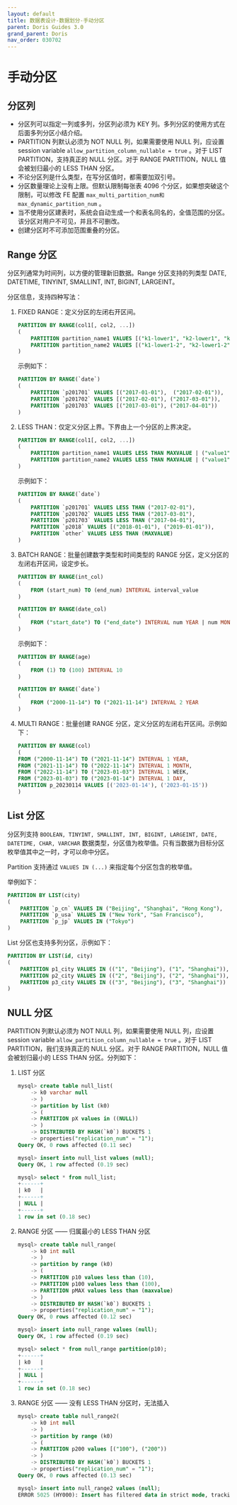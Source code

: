 ```yaml
---
layout: default
title: 数据表设计-数据划分-手动分区
parent: Doris Guides 3.0
grand_parent: Doris
nav_order: 030702
---
```


# 手动分区
## 分区列
* 分区列可以指定一列或多列，分区列必须为 KEY 列。多列分区的使用方式在后面多列分区小结介绍。
* PARTITION 列默认必须为 NOT NULL 列，如果需要使用 NULL 列，应设置 session variable `allow_partition_column_nullable = true` 。对于 LIST PARTITION，支持真正的 NULL 分区。对于 RANGE PARTITION，NULL 值会被划归最小的 LESS THAN 分区。
* 不论分区列是什么类型，在写分区值时，都需要加双引号。
* 分区数量理论上没有上限。但默认限制每张表 4096 个分区，如果想突破这个限制，可以修改 FE 配置 `max_multi_partition_num和max_dynamic_partition_num` 。
* 当不使用分区建表时，系统会自动生成一个和表名同名的，全值范围的分区。该分区对用户不可见，并且不可删改。
* 创建分区时不可添加范围重叠的分区。

## Range 分区
分区列通常为时间列，以方便的管理新旧数据。Range 分区支持的列类型 DATE, DATETIME, TINYINT, SMALLINT, INT, BIGINT, LARGEINT。

分区信息，支持四种写法：
1. FIXED RANGE：定义分区的左闭右开区间。

    ```sql
    PARTITION BY RANGE(col1[, col2, ...]) 
    (
        PARTITION partition_name1 VALUES [("k1-lower1", "k2-lower1", "k3-lower1",...), ("k1-upper1", "k2-upper1", "k3-upper1", ...)),     
        PARTITION partition_name2 VALUES [("k1-lower1-2", "k2-lower1-2", ...), ("k1-upper1-2", MAXVALUE, ))
    )
    ``` 

    示例如下：

    ```sql
    PARTITION BY RANGE(`date`)
    (
        PARTITION `p201701` VALUES [("2017-01-01"),  ("2017-02-01")),
        PARTITION `p201702` VALUES [("2017-02-01"), ("2017-03-01")),
        PARTITION `p201703` VALUES [("2017-03-01"), ("2017-04-01"))
    )
    ```
2. LESS THAN：仅定义分区上界。下界由上一个分区的上界决定。

    ```sql
    PARTITION BY RANGE(col1[, col2, ...])   
    (
        PARTITION partition_name1 VALUES LESS THAN MAXVALUE | ("value1", "value2", ...),    
        PARTITION partition_name2 VALUES LESS THAN MAXVALUE | ("value1", "value2", ...)
    )
    ```

    示例如下：

    ```sql
    PARTITION BY RANGE(`date`)
    (
        PARTITION `p201701` VALUES LESS THAN ("2017-02-01"),
        PARTITION `p201702` VALUES LESS THAN ("2017-03-01"),
        PARTITION `p201703` VALUES LESS THAN ("2017-04-01"),
        PARTITION `p2018` VALUES [("2018-01-01"), ("2019-01-01")),
        PARTITION `other` VALUES LESS THAN (MAXVALUE)
    )
    ```
3. BATCH RANGE：批量创建数字类型和时间类型的 RANGE 分区，定义分区的左闭右开区间，设定步长。

    ```sql
    PARTITION BY RANGE(int_col)
    (
        FROM (start_num) TO (end_num) INTERVAL interval_value
    )

    PARTITION BY RANGE(date_col)      
    (
        FROM ("start_date") TO ("end_date") INTERVAL num YEAR | num MONTH | num WEEK | num DAY ｜ 1 HOUR
    )      
    ```

    示例如下：

    ```sql
    PARTITION BY RANGE(age)
    (
        FROM (1) TO (100) INTERVAL 10
    )

    PARTITION BY RANGE(`date`)
    (
        FROM ("2000-11-14") TO ("2021-11-14") INTERVAL 2 YEAR
    )
    ```
4. MULTI RANGE：批量创建 RANGE 分区，定义分区的左闭右开区间。示例如下：

    ```sql
    PARTITION BY RANGE(col)
    (
    FROM ("2000-11-14") TO ("2021-11-14") INTERVAL 1 YEAR,
    FROM ("2021-11-14") TO ("2022-11-14") INTERVAL 1 MONTH,
    FROM ("2022-11-14") TO ("2023-01-03") INTERVAL 1 WEEK,
    FROM ("2023-01-03") TO ("2023-01-14") INTERVAL 1 DAY,
    PARTITION p_20230114 VALUES [('2023-01-14'), ('2023-01-15'))
    )      
    ```    

## List 分区
分区列支持 `BOOLEAN, TINYINT, SMALLINT, INT, BIGINT, LARGEINT, DATE, DATETIME, CHAR, VARCHAR` 数据类型，分区值为枚举值。只有当数据为目标分区枚举值其中之一时，才可以命中分区。

Partition 支持通过 `VALUES IN (...)` 来指定每个分区包含的枚举值。

举例如下：

```sql
PARTITION BY LIST(city)
(
    PARTITION `p_cn` VALUES IN ("Beijing", "Shanghai", "Hong Kong"),
    PARTITION `p_usa` VALUES IN ("New York", "San Francisco"),
    PARTITION `p_jp` VALUES IN ("Tokyo")
)
``` 

List 分区也支持多列分区，示例如下：

```sql
PARTITION BY LIST(id, city)
(
    PARTITION p1_city VALUES IN (("1", "Beijing"), ("1", "Shanghai")),
    PARTITION p2_city VALUES IN (("2", "Beijing"), ("2", "Shanghai")),
    PARTITION p3_city VALUES IN (("3", "Beijing"), ("3", "Shanghai"))
)
```

## NULL 分区
PARTITION 列默认必须为 NOT NULL 列，如果需要使用 NULL 列，应设置 session variable `allow_partition_column_nullable = true` 。对于 LIST PARTITION，我们支持真正的 NULL 分区。对于 RANGE PARTITION，NULL 值会被划归最小的 LESS THAN 分区。分列如下：
1. LIST 分区

    ```sql
    mysql> create table null_list(
        -> k0 varchar null
        -> )
        -> partition by list (k0)
        -> (
        -> PARTITION pX values in ((NULL))
        -> )
        -> DISTRIBUTED BY HASH(`k0`) BUCKETS 1
        -> properties("replication_num" = "1");
    Query OK, 0 rows affected (0.11 sec)

    mysql> insert into null_list values (null);
    Query OK, 1 row affected (0.19 sec)

    mysql> select * from null_list;
    +------+
    | k0   |
    +------+
    | NULL |
    +------+
    1 row in set (0.18 sec)
    ```
2. RANGE 分区 —— 归属最小的 LESS THAN 分区

    ```sql
    mysql> create table null_range(
        -> k0 int null
        -> )
        -> partition by range (k0)
        -> (
        -> PARTITION p10 values less than (10),
        -> PARTITION p100 values less than (100),
        -> PARTITION pMAX values less than (maxvalue)
        -> )
        -> DISTRIBUTED BY HASH(`k0`) BUCKETS 1
        -> properties("replication_num" = "1");
    Query OK, 0 rows affected (0.12 sec)

    mysql> insert into null_range values (null);
    Query OK, 1 row affected (0.19 sec)

    mysql> select * from null_range partition(p10);
    +------+
    | k0   |
    +------+
    | NULL |
    +------+
    1 row in set (0.18 sec)
    ```
3. RANGE 分区 —— 没有 LESS THAN 分区时，无法插入

    ```sql
    mysql> create table null_range2(
        -> k0 int null
        -> )
        -> partition by range (k0)
        -> (
        -> PARTITION p200 values [("100"), ("200"))
        -> )
        -> DISTRIBUTED BY HASH(`k0`) BUCKETS 1
        -> properties("replication_num" = "1");
    Query OK, 0 rows affected (0.13 sec)

    mysql> insert into null_range2 values (null);
    ERROR 5025 (HY000): Insert has filtered data in strict mode, tracking_url=......
    ```